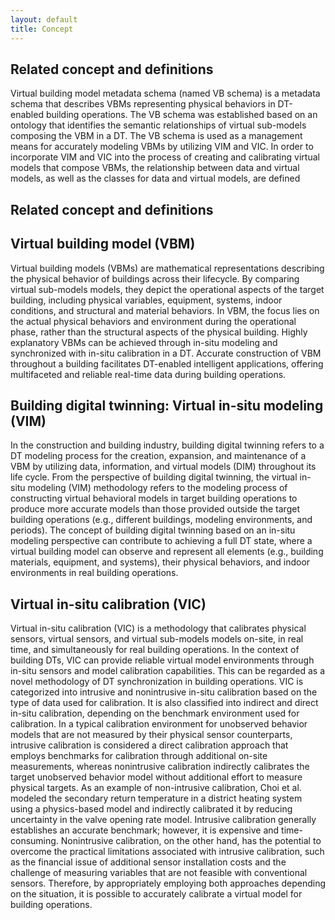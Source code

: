 ```yaml
---
layout: default
title: Concept
---
```

Related concept and definitions
---

Virtual building model metadata schema (named VB schema) is a metadata schema that describes VBMs representing physical behaviors in DT-enabled building operations. The VB schema was established based on an ontology that identifies the semantic relationships of virtual sub-models composing the VBM in a DT. The VB schema is used as a management means for accurately modeling VBMs by utilizing VIM and VIC. In order to incorporate VIM and VIC into the process of creating and calibrating virtual models that compose VBMs, the relationship between data and virtual models, as well as the classes for data and virtual models, are defined

Related concept and definitions
---
Virtual building model (VBM)
---
Virtual building models (VBMs) are mathematical representations describing the physical behavior of buildings across their lifecycle. By comparing virtual sub-models models, they depict the operational aspects of the target building, including physical variables, equipment, systems, indoor conditions, and structural and material behaviors. In VBM, the focus lies on the actual physical behaviors and environment during the operational phase, rather than the structural aspects of the physical building. Highly explanatory VBMs can be achieved through in-situ modeling and synchronized with in-situ calibration in a DT. Accurate construction of VBM throughout a building facilitates DT-enabled intelligent applications, offering multifaceted and reliable real-time data during building operations.

Building digital twinning: Virtual in-situ modeling (VIM)
---
In the construction and building industry, building digital twinning refers to a DT modeling process for the creation, expansion, and maintenance of a VBM by utilizing data, information, and virtual models (DIM) throughout its life cycle. From the perspective of building digital twinning, the virtual in-situ modeling (VIM) methodology refers to the modeling process of constructing virtual behavioral models in target building operations to produce more accurate models than those provided outside the target building operations (e.g., different buildings, modeling environments, and periods). The concept of building digital twinning based on an in-situ modeling perspective can contribute to achieving a full DT state, where a virtual building model can observe and represent all elements (e.g., building materials, equipment, and systems), their physical behaviors, and indoor environments in real building operations.

Virtual in-situ calibration (VIC)
---
Virtual in-situ calibration (VIC) is a methodology that calibrates physical sensors, virtual sensors, and virtual sub-models models on-site, in real time, and simultaneously for real building operations. In the context of building DTs, VIC can provide reliable virtual model environments through in-situ sensors and model calibration capabilities. This can be regarded as a novel methodology of DT synchronization in building operations. VIC is categorized into intrusive and nonintrusive in-situ calibration based on the type of data used for calibration. It is also classified into indirect and direct in-situ calibration, depending on the benchmark environment used for calibration. In a typical calibration environment for unobserved behavior models that are not measured by their physical sensor counterparts, intrusive calibration is considered a direct calibration approach that employs benchmarks for calibration through additional on-site measurements, whereas nonintrusive calibration indirectly calibrates the target unobserved behavior model without additional effort to measure physical targets. As an example of non-intrusive calibration, Choi et al. modeled the secondary return temperature in a district heating system using a physics-based model and indirectly calibrated it by reducing uncertainty in the valve opening rate model. Intrusive calibration generally establishes an accurate benchmark; however, it is expensive and time-consuming. Nonintrusive calibration, on the other hand, has the potential to overcome the practical limitations associated with intrusive calibration, such as the financial issue of additional sensor installation costs and the challenge of measuring variables that are not feasible with conventional sensors. Therefore, by appropriately employing both approaches depending on the situation, it is possible to accurately calibrate a virtual model for building operations.

